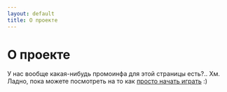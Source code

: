 ```yaml
---
layout: default
title: О проекте
---
```


# О проекте

У нас вообще какая-нибудь промоинфа для этой страницы есть?.. Хм. Ладно, пока можете посмотреть на то как [просто начать играть](download) :) 